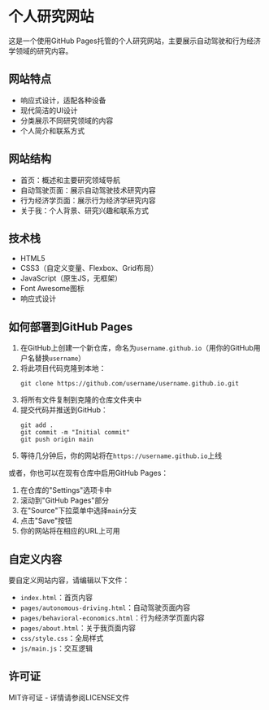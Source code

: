 # 个人研究网站

这是一个使用GitHub Pages托管的个人研究网站，主要展示自动驾驶和行为经济学领域的研究内容。

## 网站特点

- 响应式设计，适配各种设备
- 现代简洁的UI设计
- 分类展示不同研究领域的内容
- 个人简介和联系方式

## 网站结构

- 首页：概述和主要研究领域导航
- 自动驾驶页面：展示自动驾驶技术研究内容
- 行为经济学页面：展示行为经济学研究内容
- 关于我：个人背景、研究兴趣和联系方式

## 技术栈

- HTML5
- CSS3（自定义变量、Flexbox、Grid布局）
- JavaScript（原生JS，无框架）
- Font Awesome图标
- 响应式设计

## 如何部署到GitHub Pages

1. 在GitHub上创建一个新仓库，命名为`username.github.io`（用你的GitHub用户名替换`username`）
2. 将此项目代码克隆到本地：
   ```
   git clone https://github.com/username/username.github.io.git
   ```
3. 将所有文件复制到克隆的仓库文件夹中
4. 提交代码并推送到GitHub：
   ```
   git add .
   git commit -m "Initial commit"
   git push origin main
   ```
5. 等待几分钟后，你的网站将在`https://username.github.io`上线

或者，你也可以在现有仓库中启用GitHub Pages：

1. 在仓库的"Settings"选项卡中
2. 滚动到"GitHub Pages"部分
3. 在"Source"下拉菜单中选择`main`分支
4. 点击"Save"按钮
5. 你的网站将在相应的URL上可用

## 自定义内容

要自定义网站内容，请编辑以下文件：

- `index.html`：首页内容
- `pages/autonomous-driving.html`：自动驾驶页面内容
- `pages/behavioral-economics.html`：行为经济学页面内容
- `pages/about.html`：关于我页面内容
- `css/style.css`：全局样式
- `js/main.js`：交互逻辑

## 许可证

MIT许可证 - 详情请参阅LICENSE文件 